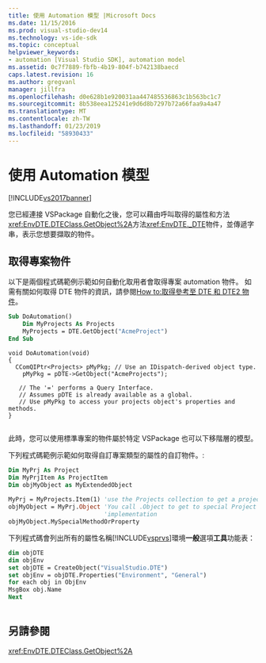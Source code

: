 ```yaml
---
title: 使用 Automation 模型 |Microsoft Docs
ms.date: 11/15/2016
ms.prod: visual-studio-dev14
ms.technology: vs-ide-sdk
ms.topic: conceptual
helpviewer_keywords:
- automation [Visual Studio SDK], automation model
ms.assetid: 0c7f7889-fbfb-4b19-804f-b742138baecd
caps.latest.revision: 16
ms.author: gregvanl
manager: jillfra
ms.openlocfilehash: d0e628b1e920031aa447485536863c1b563bc1c7
ms.sourcegitcommit: 8b538eea125241e9d6d8b7297b72a66faa9a4a47
ms.translationtype: MT
ms.contentlocale: zh-TW
ms.lasthandoff: 01/23/2019
ms.locfileid: "58930433"
---
```

# <a name="using-the-automation-model"></a>使用 Automation 模型
[!INCLUDE[vs2017banner](../../includes/vs2017banner.md)]

您已經連接 VSPackage 自動化之後，您可以藉由呼叫取得的屬性和方法<xref:EnvDTE.DTEClass.GetObject%2A>方法<xref:EnvDTE._DTE>物件，並傳遞字串，表示您想要擷取的物件。  
  
## <a name="obtaining-project-objects"></a>取得專案物件  
 以下是兩個程式碼範例示範如何自動化取用者會取得專案 automation 物件。 如需有關如何取得 DTE 物件的資訊，請參閱[How to:取得參考至 DTE 和 DTE2 物件](http://msdn.microsoft.com/library/c92e3c8e-82e6-4a67-85da-e43c50ffd8e4)。  
  
```vb  
Sub DoAutomation()  
    Dim MyProjects As Projects  
    MyProjects = DTE.GetObject("AcmeProject")  
End Sub  
```  
  
```cpp#  
void DoAutomation(void)  
{  
  CComQIPtr<Projects> pMyPkg; // Use an IDispatch-derived object type.  
    pMyPkg = pDTE->GetObject("AcmeProjects");   
  
   // The '=' performs a Query Interface.  
   // Assumes pDTE is already available as a global.  
   // Use pMyPkg to access your projects object's properties and methods.  
}  
  
```  
  
 此時，您可以使用標準專案的物件屬於特定 VSPackage 也可以下移階層的模型。  
  
 下列程式碼範例示範如何取得自訂專案類型的屬性的自訂物件。:  
  
```vb  
Dim MyPrj As Project  
Dim MyPrjItem As ProjectItem  
Dim objMyObject as MyExtendedObject  
  
MyPrj = MyProjects.Item(1) 'use the Projects collection to get a project  
objMyObject = MyPrj.Object 'You call .Object to get to special Project  
                           'implementation  
objMyObject.MySpecialMethodOrProperty  
```  
  
 下列程式碼會列出所有的屬性名稱[!INCLUDE[vsprvs](../../includes/vsprvs-md.md)]環境**一般**選項**工具**功能表：  
  
```vb  
dim objDTE  
dim objEnv  
set objDTE = CreateObject("VisualStudio.DTE")  
set objEnv = objDTE.Properties("Environment", "General")  
for each obj in ObjEnv  
MsgBox obj.Name  
Next  
  
```  
  
## <a name="see-also"></a>另請參閱  
 <xref:EnvDTE.DTEClass.GetObject%2A>
